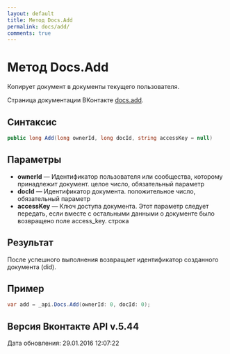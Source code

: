 ```yaml
---
layout: default
title: Метод Docs.Add
permalink: docs/add/
comments: true
---
```

# Метод Docs.Add
Копирует документ в документы текущего пользователя.

Страница документации ВКонтакте [docs.add](https://vk.com/dev/docs.add).

## Синтаксис
``` csharp
public long Add(long ownerId, long docId, string accessKey = null)
```

## Параметры
+ **ownerId** — Идентификатор пользователя или сообщества, которому принадлежит документ. целое число, обязательный параметр
+ **docId** — Идентификатор документа. положительное число, обязательный параметр
+ **accessKey** — Ключ доступа документа. Этот параметр следует передать, если вместе с остальными данными о документе было возвращено поле access_key. строка

## Результат
После успешного выполнения возвращает идентификатор созданного документа (did).

## Пример
``` csharp
var add = _api.Docs.Add(ownerId: 0, docId: 0);
```

## Версия Вконтакте API v.5.44
Дата обновления: 29.01.2016 12:07:22
